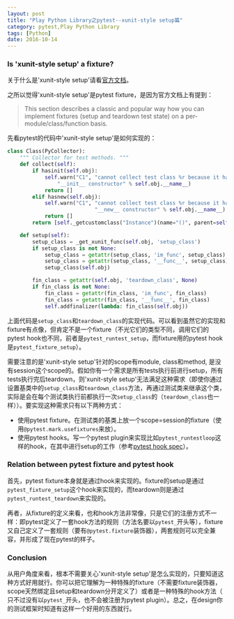 ```yaml
---
layout: post
title: "Play Python Library之pytest--xunit-style setup篇"
category: pytest,Play Python Library
tags: [Python]
date: 2016-10-14
---
```


### Is 'xunit-style setup' a fixture?

关于什么是'xunit-style setup'请看[官方文档](http://doc.pytest.org/en/latest/xunit_setup.html)。

之所以觉得'xunit-style setup'是pytest fixture，是因为官方文档上有提到：

> This section describes a classic and popular way how you can implement fixtures (setup and teardown test state) on a per-module/class/function basis.

先看pytest的代码中'xunit-style setup'是如何实现的：

```python
class Class(PyCollector):
    """ Collector for test methods. """
    def collect(self):
        if hasinit(self.obj):
            self.warn("C1", "cannot collect test class %r because it has a "
                "__init__ constructor" % self.obj.__name__)
            return []
        elif hasnew(self.obj):
            self.warn("C1", "cannot collect test class %r because it has a "
                            "__new__ constructor" % self.obj.__name__)
            return []
        return [self._getcustomclass("Instance")(name="()", parent=self)]

    def setup(self):
        setup_class = _get_xunit_func(self.obj, 'setup_class')
        if setup_class is not None:
            setup_class = getattr(setup_class, 'im_func', setup_class)
            setup_class = getattr(setup_class, '__func__', setup_class)
            setup_class(self.obj)

        fin_class = getattr(self.obj, 'teardown_class', None)
        if fin_class is not None:
            fin_class = getattr(fin_class, 'im_func', fin_class)
            fin_class = getattr(fin_class, '__func__', fin_class)
            self.addfinalizer(lambda: fin_class(self.obj))
```

上面代码是`setup_class`和`teardown_class`的实现代码。可以看到虽然它的实现和fixture有点像，但肯定不是一个fixture（不光它们的类型不同，调用它们的pytest hook也不同，前者是`pytest_runtest_setup`，而fixture用的pytest hook是`pytest_fixture_setup`）。

需要注意的是'xunit-style setup'针对的scope有module, class和method, 是没有session这个scope的。假如你有一个需求是所有tests执行前进行setup，所有tests执行完后teardown，则'xunit-style setup'无法满足这种需求（即使你通过设置基类中的`setup_class`和`teardown_class`方法，再通过测试类来继承这个类，实际是会在每个测试类执行前都执行一次`setup_class`的（`teardown_class`也一样））。要实现这种需求只有以下两种方式：

- 使用pytest fixture。在测试类的基类上放一个scope=session的fixture（使用`@pytest.mark.usefixtures`来放）。
- 使用pytest hooks。写一个pytest plugin来实现比如`pytest_runtestloop`这样的hook，在其中进行setup的工作（参考[pytest hook spec](http://doc.pytest.org/en/latest/_modules/_pytest/hookspec.html)）。

### Relation between pytest fixture and pytest hook

首先，pytest fixture本身就是通过hook来实现的。fixture的setup是通过`pytest_fixture_setup`这个hook来实现的，而teardown则是通过`pytest_runtest_teardown`来实现的。

再者，从fixture的定义来看，也和hook方法非常像，只是它们的注册方式不一样：即pytest定义了一套hook方法的规则（方法名要以`pytest_`开头等），fixture又自己定义了一套规则（要有`@pytest.fixture`装饰器），两套规则可以完全兼容，并形成了现在pytest的样子。

### Conclusion

从用户角度来看，根本不需要关心'xunit-style setup'是怎么实现的，只要知道这种方式好用就行。你可以把它理解为一种特殊的fixture（不需要fixture装饰器，scope天然绑定且setup和teardown分开定义了）或者是一种特殊的hook方法（ 只不过没有以`pytest_`开头，也不会被注册为pytest plugin）。总之，在design你的测试框架时知道有这样一个好用的东西就行。